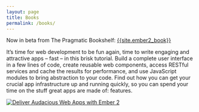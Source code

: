 ```yaml
---
layout: page
title: Books
permalink: /books/
---
```


Now in beta from The Pragmatic Bookshelf: 
[{{site.ember2_book}}]({{site.ember2_book_link}})

It’s time for web development to be fun again, time to write engaging and attractive apps – fast – in this brisk tutorial. Build a complete user interface in a few lines of code, create reusable web components, access RESTful services and cache the results for performance, and use JavaScript modules to bring abstraction to your code. Find out how you can get your crucial app infrastructure up and running quickly, so you can spend your time on the stuff great apps are made of: features.


[![Deliver Audacious Web Apps with Ember 2](https://imagery.pragprog.com/products/427/mwjsember.jpg?1433347051)]({{site.ember2_book_link}})

